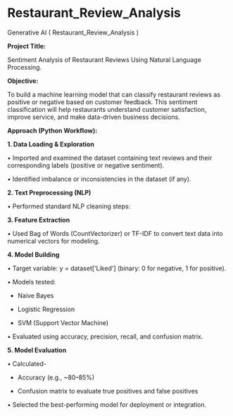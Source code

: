 # Restaurant_Review_Analysis
Generative AI ( Restaurant_Review_Analysis )

**Project Title:**

Sentiment Analysis of Restaurant Reviews Using Natural Language Processing.

**Objective:**

To build a machine learning model that can classify restaurant reviews as positive or negative based on customer feedback. This sentiment classification will help restaurants understand customer satisfaction, improve service, and make data-driven business decisions.

**Approach (Python Workflow):**

**1. Data Loading & Exploration**
   
•	Imported and examined the dataset containing text reviews and their corresponding labels (positive or negative sentiment).

•	Identified imbalance or inconsistencies in the dataset (if any).

**2. Text Preprocessing (NLP)**
   
• Performed standard NLP cleaning steps:

**3. Feature Extraction**
   
•	Used Bag of Words (CountVectorizer) or TF-IDF to convert text data into numerical vectors for modeling.

**4. Model Building**
   
•	Target variable: y = dataset['Liked'] (binary: 0 for negative, 1 for positive).

•	Models tested:

  - Naive Bayes

  - Logistic Regression

  - SVM (Support Vector Machine)

•	Evaluated using accuracy, precision, recall, and confusion matrix.

**5. Model Evaluation**
    
•	Calculated-

   -	Accuracy (e.g., ~80–85%)

   -	Confusion matrix to evaluate true positives and false positives

•	Selected the best-performing model for deployment or integration.
